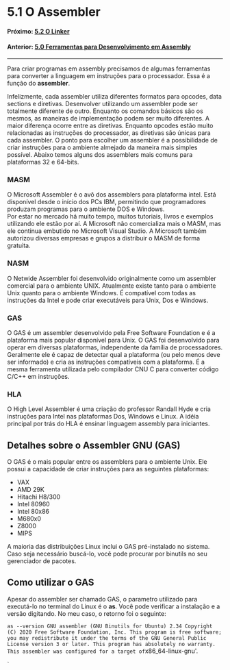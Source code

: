 # 5.1 O Assembler

#### Próximo: [5.2 O Linker](./o_linker.md)  
#### Anterior: [5.0 Ferramentas para Desenvolvimento em Assembly](./ferramentas_assembly.md)  

---  

Para criar programas em assembly precisamos de algumas ferramentas para converter a linguagem em instruções para o processador. Essa é a função do **assembler**.  

Infelizmente, cada assembler utiliza diferentes formatos para opcodes, data sections e diretivas. Desenvolver utilizando um assembler pode ser totalmente diferente de outro. Enquanto os comandos básicos são os mesmos, as maneiras de implementação podem ser muito diferentes. A maior diferença ocorre entre as diretivas. Enquanto opcodes estão muito relacionadas as instruções do processador, as diretivas são únicas para cada assembler. O ponto para escolher um assembler é a possibilidade de criar instruções para o ambiente almejado da maneira mais simples possível. Abaixo temos alguns dos assemblers mais comuns para plataformas 32 e 64-bits.  

### MASM

  O Microsoft Assembler é o avô dos assemblers para plataforma intel. Está disponível desde o início dos PCs IBM, permitindo que programadores produzam programas para o ambiente DOS e Windows.  
  Por estar no mercado há muito tempo, muitos tutoriais, livros e exemplos utilizando ele estão por aí. A Microsoft não comercializa mais o MASM, mas ele continua embutido no Microsoft Visual Studio. A Microsoft também autorizou diversas empresas e grupos a distribuir o MASM de forma gratuita.  

### NASM  

O Netwide Assembler foi desenvolvido originalmente como um assembler comercial para o ambiente UNIX. Atualmente existe tanto para o ambiente Unix quanto para o ambiente Windows. É compatível com todas as instruções da Intel e pode criar executáveis para Unix, Dos e Windows.  

### GAS  

O GAS é um assembler desenvolvido pela Free Software Foundation e é a plataforma mais popular disponível para Unix. O GAS foi desenvolvido para operar em diversas plataformas, independente da família de processadores. Geralmente ele é capaz de detectar qual a plataforma (ou pelo menos deve ser informado) e cria as instruções compatíveis com a plataforma. É a mesma ferramenta utilizada pelo compilador CNU C para converter código C/C++ em instruções.  

### HLA  

O High Level Assembler é uma criação do professor Randall Hyde e cria instruções para Intel nas plataformas Dos, Windows e Linux. A idéia principal por trás do HLA é ensinar linguagem assembly para iniciantes.  

## Detalhes sobre o Assembler GNU  (GAS)  

O GAS é o mais popular entre os assemblers para o ambiente Unix. Ele possui a capacidade de criar instruções para as seguintes plataformas:  

- VAX  
- AMD 29K  
- Hitachi H8/300  
- Intel 80960  
- Intel 80x86  
- M680x0  
- Z8000  
- MIPS  

A maioria das distribuições Linux inclui o GAS pré-instalado no sistema. Caso seja necessário buscá-lo, você pode procurar por binutils no seu gerenciador de pacotes.  

## Como utilizar o GAS  

Apesar do assembler ser chamado GAS, o parametro utilizado para executá-lo no terminal do Linux é o **as**. Você pode verificar a instalação e a versão digitando. No meu caso, o retorno foi o seguinte:  

`
as --version
GNU assembler (GNU Binutils for Ubuntu) 2.34
Copyright (C) 2020 Free Software Foundation, Inc.
This program is free software; you may redistribute it under the terms of
the GNU General Public License version 3 or later.
This program has absolutely no warranty.
This assembler was configured for a target of `x86_64-linux-gnu'.

`

